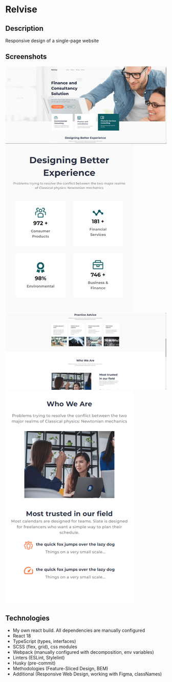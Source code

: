 # Relvise

## Description
Responsive design of a single-page website

## Screenshots
<img src="https://github.com/NathanBailie/Relvise/raw/main/screenshots/screenshot1.png" width="900" />
<img src="https://github.com/NathanBailie/Relvise/raw/main/screenshots/screenshot2.png" width="400" />
<img src="https://github.com/NathanBailie/Relvise/raw/main/screenshots/screenshot3.png" width="900" />
<img src="https://github.com/NathanBailie/Relvise/raw/main/screenshots/screenshot4.png" width="400" />

## Technologies
* My own react build. All dependencies are manually configured
* React 18
* TypeScript (types, interfaces)
* SCSS (flex, grid), css modules
* Webpack (manually configured with decomposition, env variables)
* Linters (ESLint, Stylelint)
* Husky (pre-commit)
* Methodologies (Feature-Sliced Design, BEM)
* Additional (Responsive Web Design, working with Figma, classNames)